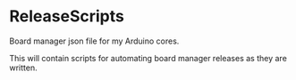 # ReleaseScripts
Board manager json file for my Arduino cores. 

This will contain scripts for automating board manager releases as they are written.
